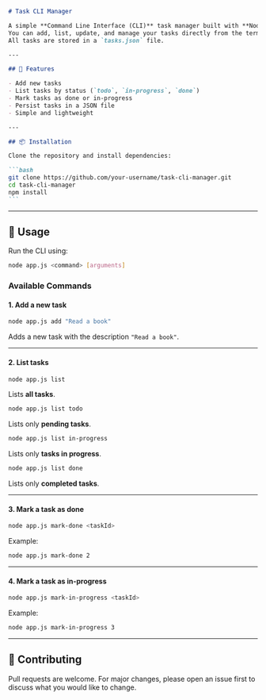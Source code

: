 ````markdown
# Task CLI Manager

A simple **Command Line Interface (CLI)** task manager built with **Node.js**.  
You can add, list, update, and manage your tasks directly from the terminal.  
All tasks are stored in a `tasks.json` file.

---

## 🚀 Features

- Add new tasks
- List tasks by status (`todo`, `in-progress`, `done`)
- Mark tasks as done or in-progress
- Persist tasks in a JSON file
- Simple and lightweight

---

## 📦 Installation

Clone the repository and install dependencies:

```bash
git clone https://github.com/your-username/task-cli-manager.git
cd task-cli-manager
npm install
```
````

---

## 📝 Usage

Run the CLI using:

```bash
node app.js <command> [arguments]
```

### Available Commands

#### 1. Add a new task

```bash
node app.js add "Read a book"
```

Adds a new task with the description `"Read a book"`.

---

#### 2. List tasks

```bash
node app.js list
```

Lists **all tasks**.

```bash
node app.js list todo
```

Lists only **pending tasks**.

```bash
node app.js list in-progress
```

Lists only **tasks in progress**.

```bash
node app.js list done
```

Lists only **completed tasks**.

---

#### 3. Mark a task as done

```bash
node app.js mark-done <taskId>
```

Example:

```bash
node app.js mark-done 2
```

---

#### 4. Mark a task as in-progress

```bash
node app.js mark-in-progress <taskId>
```

Example:

```bash
node app.js mark-in-progress 3
```

---

## 🤝 Contributing

Pull requests are welcome. For major changes, please open an issue first to discuss what you would like to change.
